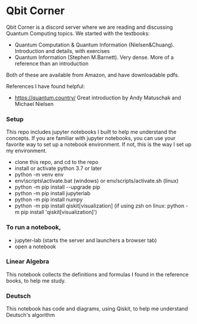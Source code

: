 # Qbit Corner
Qbit Corner is a discord server where we are reading and discussing Quantum Computing topics. We started with the textbooks:
- Quantum Computation & Quantum Information (Nielsen&Chuang). Introduction and details, with exercises
- Quantum Information (Stephen M.Barnett). Very dense. More of a reference than an introduction

Both of these are available from Amazon, and have downloadable pdfs.

References I have found helpful:
- https://quantum.country/ Great introduction by Andy Matuschak and Michael Nielsen

### Setup
This repo includes jupyter notebooks I built to help me understand the concepts. If you are familiar with jupyter notebooks, you can use your favorite way to set up a notebook environment. If not, this is the way I set up my environment.
- clone this repo, and cd to the repo
- install or activate python 3.7 or later
- python -m venv env
- env\scripts\activate.bat (windows) or env/scripts/activate.sh (linux)
- python -m pip install --upgrade pip
- python -m pip install jupyterlab
- python -m pip install numpy
- python -m pip install qiskit[visualization]  (if using zsh on linux: python -m pip install 'qiskit[visualization]')

### To run a notebook,
- jupyter-lab (starts the server and launchers a browser tab)
- open a notebook

### Linear Algebra
This notebook collects the definitions and formulas I found in the reference books, to help me study.

### Deutsch
This notebook has code and diagrams, using Qiskit, to help me understand Deutsch's algorithm
